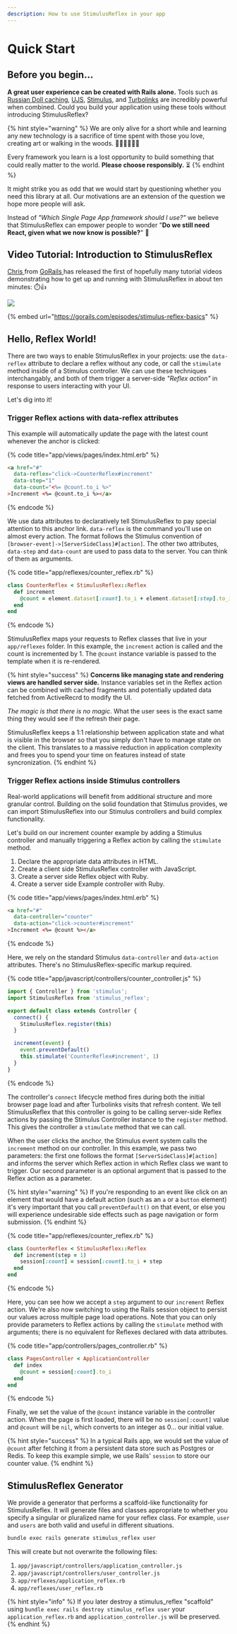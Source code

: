 ```yaml
---
description: How to use StimulusReflex in your app
---
```


# Quick Start

## Before you begin...

**A great user experience can be created with Rails alone.** Tools such as [Russian Doll caching](https://www.speedshop.co/2015/07/15/the-complete-guide-to-rails-caching.html), [UJS](https://guides.rubyonrails.org/working_with_javascript_in_rails.html#remote-elements), [Stimulus](https://stimulusjs.org/), and [Turbolinks](https://github.com/turbolinks/turbolinks) are incredibly powerful when combined. Could you build your application using these tools without introducing StimulusReflex?

{% hint style="warning" %}
We are only alive for a short while and learning any new technology is a sacrifice of time spent with those you love, creating art or walking in the woods. 👨‍👨‍👧‍👧🎨🌲

Every framework you learn is a lost opportunity to build something that could really matter to the world. **Please choose responsibly.** ⏳
{% endhint %}

It might strike you as odd that we would start by questioning whether you need this library at all. Our motivations are an extension of the question we hope more people will ask.

Instead of _"Which Single Page App framework should I use?"_ we believe that StimulusReflex can empower people to wonder "**Do we still need React, given what we now know is possible?**" 🤯

## Video Tutorial: Introduction to StimulusReflex

[Chris ](https://twitter.com/excid3)from [GoRails ](https://gorails.com)has released the first of hopefully many tutorial videos demonstrating how to get up and running with StimulusReflex in about ten minutes: ⏱️👍

![](https://gblobscdn.gitbook.com/assets%2F-Lpnm81iPOBUa9lAmLxg%2F-M6sksqaSV7fV1MX_89U%2F-M6slxV1wY8azS1XCRxn%2Fgorails.jpg)

{% embed url="https://gorails.com/episodes/stimulus-reflex-basics" %}

## Hello, Reflex World!

There are two ways to enable StimulusReflex in your projects: use the `data-reflex` attribute to declare a reflex without any code, or call the `stimulate` method inside of a Stimulus controller. We can use these techniques interchangably, and both of them trigger a server-side _"Reflex action"_ in response to users interacting with your UI.

Let's dig into it!

### Trigger Reflex actions with data-reflex attributes

This example will automatically update the page with the latest count whenever the anchor is clicked:

{% code title="app/views/pages/index.html.erb" %}
```html
<a href="#"
  data-reflex="click->CounterReflex#increment"
  data-step="1"
  data-count="<%= @count.to_i %>"
>Increment <%= @count.to_i %></a>
```
{% endcode %}

We use data attributes to declaratively tell StimulusReflex to pay special attention to this anchor link. `data-reflex` is the command you'll use on almost every action. The format follows the Stimulus convention of `[browser-event]->[ServerSideClass]#[action]`. The other two attributes, `data-step` and `data-count` are used to pass data to the server. You can think of them as arguments.

{% code title="app/reflexes/counter\_reflex.rb" %}
```ruby
class CounterReflex < StimulusReflex::Reflex
  def increment
    @count = element.dataset[:count].to_i + element.dataset[:step].to_i
  end
end
```
{% endcode %}

StimulusReflex maps your requests to Reflex classes that live in your `app/reflexes` folder. In this example, the `increment` action is called and the count is incremented by 1. The `@count` instance variable is passed to the template when it is re-rendered.

{% hint style="success" %}
**Concerns like managing state and rendering views are handled server side.** Instance variables set in the Reflex action can be combined with cached fragments and potentially updated data fetched from ActiveRecrd to modify the UI.

_The magic is that there is no magic_. What the user sees is the exact same thing they would see if the refresh their page.

StimulusReflex keeps a 1:1 relationship between application state and what is visible in the browser so that you simply don't have to manage state on the client. This translates to a massive reduction in application complexity and frees you to spend your time on features instead of state syncronization.
{% endhint %}

### Trigger Reflex actions inside Stimulus controllers

Real-world applications will benefit from additional structure and more granular control. Building on the solid foundation that Stimulus provides, we can import StimulusReflex into our Stimulus controllers and build complex functionality.

Let's build on our increment counter example by adding a Stimulus controller and manually triggering a Reflex action by calling the `stimulate` method.

1. Declare the appropriate data attributes in HTML.
2. Create a client side StimulusReflex controller with JavaScript.
3. Create a server side Reflex object with Ruby.
4. Create a server side Example controller with Ruby.

{% code title="app/views/pages/index.html.erb" %}
```html
<a href="#"
  data-controller="counter"
  data-action="click->counter#increment"
>Increment <%= @count %></a>
```
{% endcode %}

Here, we rely on the standard Stimulus `data-controller` and `data-action` attributes. There's no StimulusReflex-specific markup required.

{% code title="app/javascript/controllers/counter\_controller.js" %}
```javascript
import { Controller } from 'stimulus';
import StimulusReflex from 'stimulus_reflex';

export default class extends Controller {
  connect() {
    StimulusReflex.register(this)
  }

  increment(event) {
    event.preventDefault()
    this.stimulate('CounterReflex#increment', 1)
  }
}
```
{% endcode %}

The controller's `connect` lifecycle method fires during both the initial browser page load and after Turbolinks visits that refresh content. We tell StimulusReflex that this controller is going to be calling server-side Reflex actions by passing the Stimulus Controller instance to the `register` method. This gives the controller a `stimulate` method that we can call.

When the user clicks the anchor, the Stimulus event system calls the `increment` method on our controller. In this example, we pass two parameters: the first one follows the format `[ServerSideClass]#[action]` and informs the server which Reflex action in which Reflex class we want to trigger. Our second parameter is an optional argument that is passed to the Reflex action as a parameter.

{% hint style="warning" %}
If you're responding to an event like click on an element that would have a default action \(such as an `a` or a `button` element\) it's very important that you call `preventDefault()` on that event, or else you will experience undesirable side effects such as page navigation or form submission.
{% endhint %}

{% code title="app/reflexes/counter\_reflex.rb" %}
```ruby
class CounterReflex < StimulusReflex::Reflex
  def increment(step = 1)
    session[:count] = session[:count].to_i + step
  end
end
```
{% endcode %}

Here, you can see how we accept a `step` argument to our `increment` Reflex action. We're also now switching to using the Rails session object to persist our values across multiple page load operations. Note that you can only provide parameters to Reflex actions by calling the `stimulate` method with arguments; there is no equivalent for Reflexes declared with data attributes.

{% code title="app/controllers/pages\_controller.rb" %}
```ruby
class PagesController < ApplicationController
  def index
    @count = session[:count].to_i
  end
end
```
{% endcode %}

Finally, we set the value of the `@count` instance variable in the controller action. When the page is first loaded, there will be no `session[:count]` value and `@count` will be `nil`, which converts to an integer as 0... our initial value.

{% hint style="success" %}
In a typical Rails app, we would set the value of `@count` after fetching it from a persistent data store such as Postgres or Redis. To keep this example simple, we use Rails' `session` to store our counter value.
{% endhint %}

## StimulusReflex Generator

We provide a generator that performs a scaffold-like functionality for StimulusReflex. It will generate files and classes appropriate to whether you specify a singular or pluralized name for your reflex class. For example, `user` and `users` are both valid and useful in different situations.

```bash
bundle exec rails generate stimulus_reflex user
```

This will create but not overwrite the following files:

1. `app/javascript/controllers/application_controller.js`
2. `app/javascript/controllers/user_controller.js`
3. `app/reflexes/application_reflex.rb`
4. `app/reflexes/user_reflex.rb`

{% hint style="info" %}
If you later destroy a stimulus\_reflex "scaffold" using `bundle exec rails destroy stimulus_reflex user` your `application_reflex.rb` and `application_controller.js` will be preserved.
{% endhint %}

